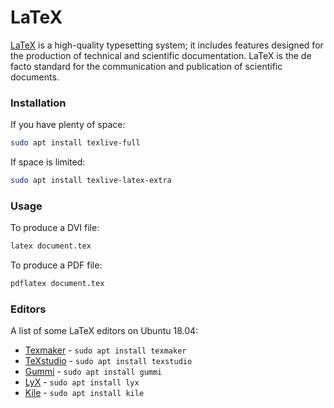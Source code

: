 # LaTeX

[LaTeX](https://www.latex-project.org/) is a high-quality typesetting system;
it includes features designed for the production of technical and scientific
documentation. LaTeX is the de facto standard for the communication and
publication of scientific documents.

### Installation

If you have plenty of space:

```bash
sudo apt install texlive-full
```

If space is limited:

```bash
sudo apt install texlive-latex-extra
```

### Usage

To produce a DVI file:

```bash
latex document.tex
```

To produce a PDF file:

```bash
pdflatex document.tex
```

### Editors

A list of some LaTeX editors on Ubuntu 18.04:

  * [Texmaker](http://www.xm1math.net/texmaker/) - `sudo apt install texmaker`
  * [TeXstudio](https://www.texstudio.org/) - `sudo apt install texstudio`
  * [Gummi](https://github.com/alexandervdm/gummi) - `sudo apt install gummi`
  * [LyX](https://www.lyx.org/) - `sudo apt install lyx`
  * [Kile](https://kile.sourceforge.io/) - `sudo apt install kile`
  